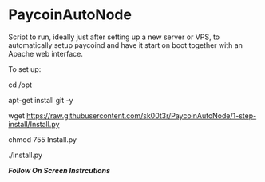 # PaycoinAutoNode
Script to run, ideally just after setting up a new server or VPS, to automatically setup paycoind and have it start on boot together with an Apache web interface.

To set up:

cd /opt

apt-get install git -y

wget https://raw.githubusercontent.com/sk00t3r/PaycoinAutoNode/1-step-install/Install.py

chmod 755 Install.py

./Install.py

*****Follow On Screen Instrcutions*****
